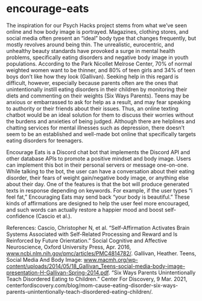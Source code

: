 # encourage-eats

The inspiration for our Psych Hacks project stems from what we’ve seen online and how body image is portrayed. Magazines, clothing stores, and social media often present an “ideal” body type that changes frequently, but mostly revolves around being thin. The unrealistic, eurocentric, and unhealthy beauty standards have provoked a surge in mental health problems, specifically eating disorders and negative body image in youth populations. According to the Park Nicollet Melrose Center, 70% of normal weighted women want to be thinner, and 80% of teen girls and 34% of teen boys don’t like how they look (Gallivan). Seeking help in this regard is difficult, however, especially because parents often are the ones that unintentionally instill eating disorders in their children by monitoring their diets and commenting on their weights (Six Ways Parents). Teens may be anxious or embarrassed to ask for help as a result, and may fear speaking to authority or their friends about their issues. Thus, an online texting chatbot would be an ideal solution for them to discuss their worries without the burdens and anxieties of being judged. Although there are helplines and chatting services for mental illnesses such as depression, there doesn’t seem to be an established and well-made bot online that specifically targets eating disorders for teenagers. 

Encourage Eats is a Discord chat bot that implements the Discord API and other database APIs to promote a positive mindset and body image. Users can implement this bot in their personal servers or message one-on-one. While talking to the bot, the user can have a conversation about their eating disorder, their fears of weight gain/negative body image, or anything else about their day. One of the features is that the bot will produce generated texts in response depending on keywords. For example, if the user types “i feel fat,” Encouraging Eats may send back “your body is beautiful.” These kinds of affirmations are designed to help the user feel more encouraged, and such words can actually restore a happier mood and boost self-confidence (Cascio et al.). 

References:
Cascio, Christopher N, et al. “Self-Affirmation Activates Brain Systems Associated with Self-Related Processing and Reward and Is Reinforced by Future Orientation.” Social Cognitive and Affective Neuroscience, Oxford University Press, Apr. 2016, www.ncbi.nlm.nih.gov/pmc/articles/PMC4814782/. 
Gallivan, Heather. Teens, Social Media And Body Image: www.macmh.org/wp-content/uploads/2014/05/18_Gallivan_Teens-social-media-body-image-presentation-H-Gallivan-Spring-2014.pdf. 
“Six Ways Parents Unintentionally Teach Disordered Eating to Children.” Center For Discovery, 9 Mar. 2021, centerfordiscovery.com/blog/mom-cause-eating-disorder-six-ways-parents-unintentionally-teach-disordered-eating-children/. 
